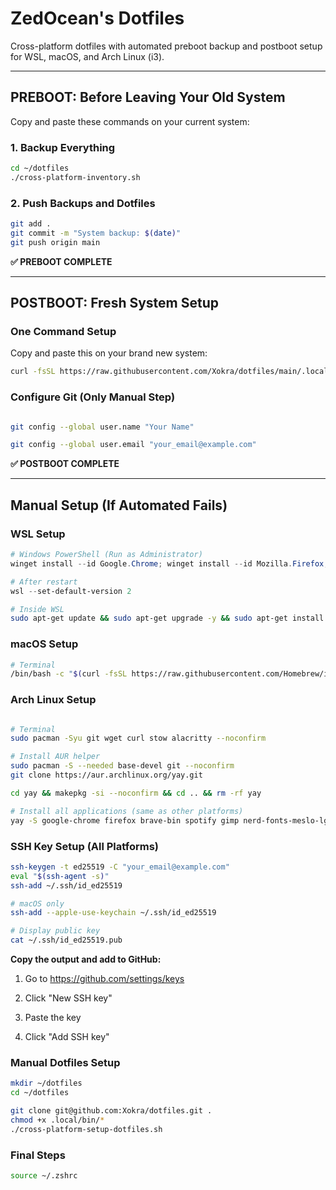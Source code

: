 # ZedOcean's Dotfiles

Cross-platform dotfiles with automated preboot backup and postboot setup for WSL, macOS, and Arch Linux (i3).

---

## PREBOOT: Before Leaving Your Old System

Copy and paste these commands on your current system:

### 1. Backup Everything

```bash
cd ~/dotfiles
./cross-platform-inventory.sh
```

### 2. Push Backups and Dotfiles

```bash
git add .
git commit -m "System backup: $(date)"
git push origin main
```

**✅ PREBOOT COMPLETE**

---

## POSTBOOT: Fresh System Setup

### One Command Setup

Copy and paste this on your brand new system:

```bash
curl -fsSL https://raw.githubusercontent.com/Xokra/dotfiles/main/.local/bin/cross-platform-master-backup.sh | bash
```

### Configure Git (Only Manual Step)

```bash

git config --global user.name "Your Name"

git config --global user.email "your_email@example.com"
```

**✅ POSTBOOT COMPLETE**

---

## Manual Setup (If Automated Fails)

### WSL Setup

```powershell
# Windows PowerShell (Run as Administrator)
winget install --id Google.Chrome; winget install --id Mozilla.Firefox; winget install --id Brave.Brave; winget install --id Spotify.Spotify; winget install --id GIMP.GIMP; Invoke-WebRequest -Uri "https://github.com/ryanoasis/nerd-fonts/raw/HEAD/patched-fonts/Meslo/L/DZ/Regular/MesloLGLDZNerdFont-Regular.ttf" -OutFile "$env:LOCALAPPDATA\Microsoft\Windows\Fonts\MesloLGLDZNerdFont-Regular.ttf"; dism.exe /online /enable-feature /featurename:Microsoft-Windows-Subsystem-Linux /all /norestart; dism.exe /online /enable-feature /featurename:VirtualMachinePlatform /all /norestart
```

```powershell
# After restart
wsl --set-default-version 2

```

```bash
# Inside WSL
sudo apt-get update && sudo apt-get upgrade -y && sudo apt-get install git wget curl stow -y
```

### macOS Setup

```bash
# Terminal
/bin/bash -c "$(curl -fsSL https://raw.githubusercontent.com/Homebrew/install/HEAD/install.sh)" && brew update && brew upgrade && brew install git wget curl stow alacritty --cask google-chrome font-meslo-lg-nerd-font firefox brave-browser spotify

```

### Arch Linux Setup

```bash

# Terminal
sudo pacman -Syu git wget curl stow alacritty --noconfirm
```

```bash
# Install AUR helper
sudo pacman -S --needed base-devel git --noconfirm
git clone https://aur.archlinux.org/yay.git

cd yay && makepkg -si --noconfirm && cd .. && rm -rf yay
```

```bash
# Install all applications (same as other platforms)
yay -S google-chrome firefox brave-bin spotify gimp nerd-fonts-meslo-lg --noconfirm
```

### SSH Key Setup (All Platforms)

```bash
ssh-keygen -t ed25519 -C "your_email@example.com"
eval "$(ssh-agent -s)"
ssh-add ~/.ssh/id_ed25519
```

```bash
# macOS only
ssh-add --apple-use-keychain ~/.ssh/id_ed25519
```

```bash
# Display public key
cat ~/.ssh/id_ed25519.pub

```

**Copy the output and add to GitHub:**

1. Go to https://github.com/settings/keys

2. Click "New SSH key"

3. Paste the key
4. Click "Add SSH key"

### Manual Dotfiles Setup

```bash
mkdir ~/dotfiles
cd ~/dotfiles

git clone git@github.com:Xokra/dotfiles.git .
chmod +x .local/bin/*
./cross-platform-setup-dotfiles.sh
```

### Final Steps

```bash
source ~/.zshrc
```
